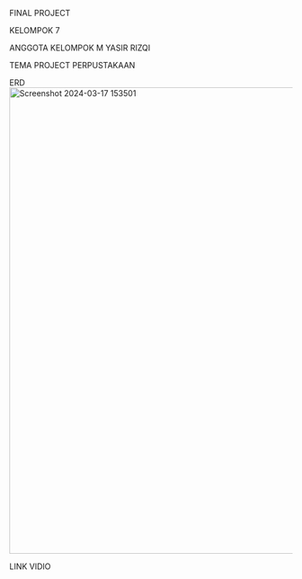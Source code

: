 FINAL PROJECT

KELOMPOK 7

ANGGOTA KELOMPOK
M YASIR RIZQI

TEMA PROJECT
PERPUSTAKAAN

ERD
<img width="830" alt="Screenshot 2024-03-17 153501" src="https://github.com/landmeint/library-app/assets/161329119/53e895e1-c55b-44ea-a38d-abad713b0bfb">

LINK VIDIO
